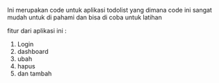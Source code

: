 Ini merupakan code untuk aplikasi todolist yang dimana  code ini sangat mudah untuk di pahami dan bisa di coba untuk latihan

fitur dari aplikasi ini :
1. Login
2. dashboard
3. ubah
4. hapus
5. dan tambah 

